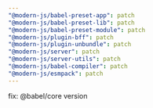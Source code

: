 ```yaml
---
"@modern-js/babel-preset-app": patch
"@modern-js/babel-preset-lib": patch
"@modern-js/babel-preset-module": patch
"@modern-js/plugin-bff": patch
"@modern-js/plugin-unbundle": patch
"@modern-js/server": patch
"@modern-js/server-utils": patch
"@modern-js/babel-compiler": patch
"@modern-js/esmpack": patch
---
```


fix: @babel/core version
